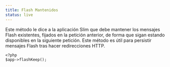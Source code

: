 ```yaml
---
title: Flash Mantenidos
status: live
---
```


Este método le dice a la aplicación Slim que debe mantener los mensajes Flash 
existentes, fijados en la petición anterior, de forma que sigan estando disponibles 
en la siguiente petición. Este método es útil para persistir mensajes Flash tras 
hacer redirecciones HTTP.

    <?php
    $app->flashKeep();
